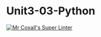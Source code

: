 # Unit3-03-Python
[![Mr Coxall's Super Linter](https://github.com/ICS3U-Programming-NolanS/Unit3-03-Python/workflows/Mr%20Coxall's%20Super%20Linter/badge.svg)](https://github.com/ICS3U-Programming-NolanS/Unit3-03-Python/actions/)
